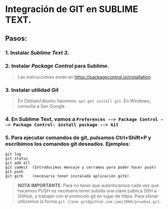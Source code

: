 # Integración de GIT en SUBLIME TEXT.

## Pasos:
### 1. Instalar *Sublime Text 3*.
### 2. Instalar *Package Control* para Sublime. 
> Las instrucciones están en https://packagecontrol.io/installation
### 3. Instalar utilidad *Git*
> En Debian/Ubuntu hacemos: `apt-get install git`.
> En Windows, consulta a San Google.
### 4. En Sublime Text, vamos a `Preferences --> Package Control --> Package Control: install package --> Git`
### 5. Para ejecutar comandos de git, pulsamos **Ctrl+Shift+P** y escribimos los comandos git deseados. Ejemplos:
```
git log 
git status
git add all
git commit  (Introducimos mensaje y cerramos para poder hacer push)
git push 
git gitk    (necesario tener instalada aplicación gitk)
```

> **NOTA IMPORTANTE**: Para no tener que autenticarnos cada vez que hacemos
> PUSH es necesario tener subida una clave pública SSH a GitHub, y trabajar
> con el protocolo git en lugar de https. Para clonar utilizamos la forma 
> `git clone git@github.com:jamj2000/pruebas.git`. 
